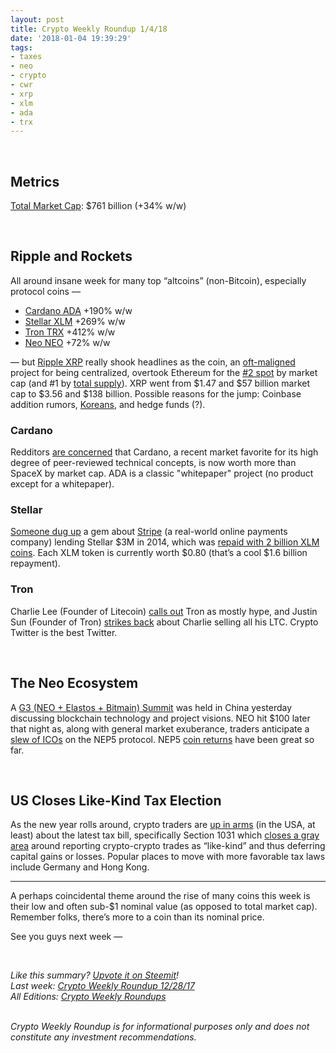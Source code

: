```yaml
---
layout: post
title: Crypto Weekly Roundup 1/4/18
date: '2018-01-04 19:39:29'
tags:
- taxes
- neo
- crypto
- cwr
- xrp
- xlm
- ada
- trx
---
```


<br />

## Metrics

[Total Market Cap](https://coinmarketcap.com/charts/): $761 billion (+34% w/w)

<br />

## Ripple and Rockets
All around insane week for many top “altcoins” (non-Bitcoin), especially protocol coins —

* [Cardano ADA](https://coinmarketcap.com/currencies/cardano/) +190% w/w
* [Stellar XLM](https://coinmarketcap.com/currencies/stellar/) +269% w/w
* [Tron TRX](https://coinmarketcap.com/currencies/tron/) +412% w/w
* [Neo NEO](https://coinmarketcap.com/currencies/neo/) +72% w/w

— but [Ripple XRP](https://ripple.com/) really shook headlines as the coin, an [oft-maligned](https://www.reddit.com/r/CryptoCurrency/comments/7mxbiq/warning_you_dont_own_anything_of_actual_value/) project for being centralized, overtook Ethereum for the [#2 spot](https://coinmarketcap.com/) by market cap (and #1 by [total supply](https://coinmarketcap.com/coins/views/market-cap-by-total-supply/)). XRP went from $1.47 and $57 billion market cap to $3.56 and $138 billion. Possible reasons for the jump: Coinbase addition rumors, [Koreans](https://coinmarketcap.com/currencies/ripple/#markets), and hedge funds (?).

### Cardano
Redditors [are concerned](https://www.reddit.com/r/CryptoCurrency/comments/7o09kj/cardano_which_currently_has_no_working_product_is/) that Cardano, a recent market favorite for its high degree of peer-reviewed technical concepts, is now worth more than SpaceX by market cap. ADA is a classic "whitepaper" project (no product except for a whitepaper).

### Stellar
[Someone dug up](https://twitter.com/lsukernik/status/948656328632922117) a gem about [Stripe](http://stripe.com/) (a real-world online payments company) lending Stellar $3M in 2014, which was [repaid with 2 billion XLM coins](https://www.stellar.org/about/mandate/#Lumen_distribution). Each XLM token is currently worth $0.80 (that’s a cool $1.6 billion repayment).

### Tron
Charlie Lee (Founder of Litecoin) [calls out](https://twitter.com/SatoshiLite/status/948820253034758144) Tron as mostly hype, and Justin Sun (Founder of Tron) [strikes back](https://twitter.com/justinsuntron/status/948966939245797376) about Charlie selling all his LTC. Crypto Twitter is the best Twitter.

<br />

## The Neo Ecosystem
A [G3 (NEO + Elastos + Bitmain) Summit](https://neonewstoday.com/events/g3-summit-event-report/) was held in China yesterday discussing blockchain technology and project visions. NEO hit $100 later that night as, along with general market exuberance, traders anticipate a [slew of ICOs](https://docs.google.com/spreadsheets/d/1g21tYH2ctNqapcP4W-_WWLqF2SODB7FNakeXpDLTlYc) on the NEP5 protocol. NEP5 [coin returns](https://neoblockcha.in/nep5) have been great so far.

<br />

## US Closes Like-Kind Tax Election
As the new year rolls around, crypto traders are [up in arms](https://www.youtube.com/watch?v=q5VCq3pX3ys) (in the USA, at least) about the latest tax bill, specifically Section 1031 which [closes a gray area](https://www.coinbureau.com/analysis/bad-news-crypto-investors-new-us-tax-bill/) around reporting crypto-crypto trades as “like-kind” and thus deferring capital gains or losses. Popular places to move with more favorable tax laws include Germany and Hong Kong.

---

A perhaps coincidental theme around the rise of many coins this week is their low and often sub-$1 nominal value (as opposed to total market cap). Remember folks, there’s more to a coin than its nominal price.

See you guys next week —

<br />

*Like this summary? [Upvote it on Steemit](https://steemit.com/cryptocurrency/@aeto/aeto-s-crypto-weekly-roundup-1-4-18)!*<br />*Last week: [Crypto Weekly Roundup 12/28/17](https://tonyy.in/crypto-weekly-roundup-12-28-17/)*<br />*All Editions: [Crypto Weekly Roundups](https://tonyy.in/tag/cwr/)*

<br />*Crypto Weekly Roundup is for informational purposes only and does not constitute any investment recommendations.*